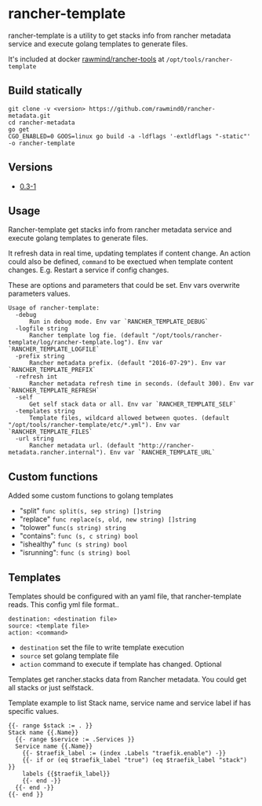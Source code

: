 rancher-template
=====================

rancher-template is a utility to get stacks info from rancher metadata service and execute golang templates to generate files. 

It's included at docker [rawmind/rancher-tools][rancher-tools] at `/opt/tools/rancher-template`

## Build statically

```
git clone -v <version> https://github.com/rawmind0/rancher-metadata.git
cd rancher-metadata
go get
CGO_ENABLED=0 GOOS=linux go build -a -ldflags '-extldflags "-static"' -o rancher-template
```

## Versions

- [0.3-1](https://github.com/rawmind0/rancher-template/blob/0.3-1/Dockerfile)


## Usage

Rancher-template get stacks info from rancher metadata service and execute golang templates to generate files. 

It refresh data in real time, updating templates if content change. An action could also be defined, `command` to be exectued when template content changes. 
E.g. Restart a service if config changes.

These are options and parameters that could be set. Env vars overwrite parameters values.
```
Usage of rancher-template:
  -debug
      Run in debug mode. Env var `RANCHER_TEMPLATE_DEBUG`
  -logfile string
      Rancher template log fie. (default "/opt/tools/rancher-template/log/rancher-template.log"). Env var `RANCHER_TEMPLATE_LOGFILE`
  -prefix string
      Rancher metadata prefix. (default "2016-07-29"). Env var `RANCHER_TEMPLATE_PREFIX`
  -refresh int
      Rancher metadata refresh time in seconds. (default 300). Env var `RANCHER_TEMPLATE_REFRESH`
  -self
      Get self stack data or all. Env var `RANCHER_TEMPLATE_SELF`
  -templates string
      Template files, wildcard allowed between quotes. (default "/opt/tools/rancher-template/etc/*.yml"). Env var `RANCHER_TEMPLATE_FILES`
  -url string
      Rancher metadata url. (default "http://rancher-metadata.rancher.internal"). Env var `RANCHER_TEMPLATE_URL`
```

## Custom functions

Added some custom functions to golang templates

- "split" `func split(s, sep string) []string`
- "replace" `func replace(s, old, new string) []string`
- "tolower" `func(s string) string`
- "contains": `func (s, c string) bool`
- "ishealthy" `func (s string) bool`
- "isrunning": `func (s string) bool`


## Templates 

Templates should be configured with an yaml file, that rancher-template reads.
This config yml file format..

```
destination: <destination file>
source: <template file>
action: <command> 
```

- `destination` set the file to write template execution
- `source` set golang template file
- `action` command to execute if template has changed. Optional

Templates get rancher.stacks data from Rancher metadata. You could get all stacks or just selfstack. 

Template example to list Stack name, service name and service label if has specific values.

```
{{- range $stack := . }}
Stack name {{.Name}}
  {{- range $service := .Services }}
  Service name {{.Name}}
    {{- $traefik_label := (index .Labels "traefik.enable") -}}
    {{- if or (eq $traefik_label "true") (eq $traefik_label "stack") }}
    labels {{$traefik_label}}
    {{- end -}}
  {{- end -}}
{{- end }}
```

[rancher-tools]: https://github.com/rawmind0/rancher-tools
